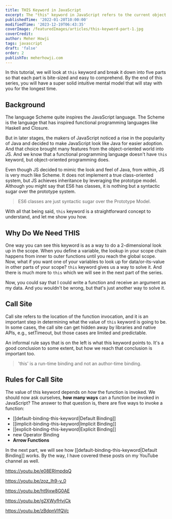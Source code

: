 ```yaml
---
title: THIS Keyword in JavaScript
excerpt: The "this" keyword in JavaScript refers to the current object or context in which the code is being executed
publishedTime: '2022-01-20T10:00:00'
modifiedTime: '2023-12-19T06:43:35'
coverImage: /featuredImages/articles/this-keyword-part-1.jpg
coverCredit: 
author: Meher Howji
tags: javascript
draft: 'false'
order: 2
publishTo: meherhowji.com
---
```


In this tutorial, we will look at `this` keyword and break it down into five parts so that each part
is bite-sized and easy to comprehend. By the end of this series, you will have a super solid
intuitive mental model that will stay with you for the longest time.

## Background
The language Scheme quite inspires the JavaScript language. The Scheme is the language that has
inspired functional programming languages like Haskell and Closure.

But in later stages, the makers of JavaScript noticed a rise in the popularity of Java and decided
to make JavaScript look like Java for easier adoption. And that choice brought many features from
the object-oriented world into JS. And we know that a functional programming language doesn't have
`this` keyword, but object-oriented programming does.

Even though JS decided to mimic the look and feel of Java, from within, JS is very much like Scheme.
It does not implement a true class-oriented system, but JS achieves inheritance by leveraging the
prototype model. Although you might say that ES6 has classes, it is nothing but a syntactic sugar
over the prototype system.

> ES6 classes are just syntactic sugar over the Prototype Model.

With all that being said, `this` keyword is a straightforward concept to understand, and let me show you how.

## Why Do We Need THIS

One way you can see this keyword is as a way to do a 2-dimensional look up in the scope. When you
define a variable, the lookup in your scope chain happens from inner to outer functions until you
reach the global scope. Now, what if you want one of your variables to look up for data/or-its-value
in other parts of your scope? `this` keyword gives us a way to solve it. And there is much more to
`this` which we will see in the next part of the series.

Now, you could say that I could write a function and receive an argument as my data. And you
wouldn't be wrong, but that's just another way to solve it.

## Call Site

Call site refers to the location of the function invocation, and it is an important step in
determining what the value of `this` keyword is going to be. In some cases, the call site can get
hidden away by libraries and native APIs, e.g., setTimeout, but those cases are limited and
predictable.

An informal rule says that is on the left is what this keyword points to. It's a
good conclusion to some extent, but how we reach that conclusion is important too.

> 'this' is a run-time binding and not an author-time binding.

## Rules for Call Site

The value of this keyword depends on _how_ the function is invoked. We should now ask ourselves,
**how many ways** can a function be invoked in JavaScript? The answer to that question is, there are
five ways to invoke a function:

- [[default-binding-this-keyword|Default Binding]]
- [[implicit-binding-this-keyword|Implicit Binding]]
- [[explicit-binding-this-keyword|Explicit Binding]]
- new Operator Binding
- **Arrow Functions**

In the next part, we will see how [[default-binding-this-keyword|Default Binding]] works. By the way, I have covered these posts on my YouTube channel as well.

https://youtu.be/e08ERlmpdqQ

https://youtu.be/zoz_Ih9-y_0

https://youtu.be/ht9jxw8G0AE

https://youtu.be/g2XWyfHvjCk

https://youtu.be/zBdpnVIfQVc
